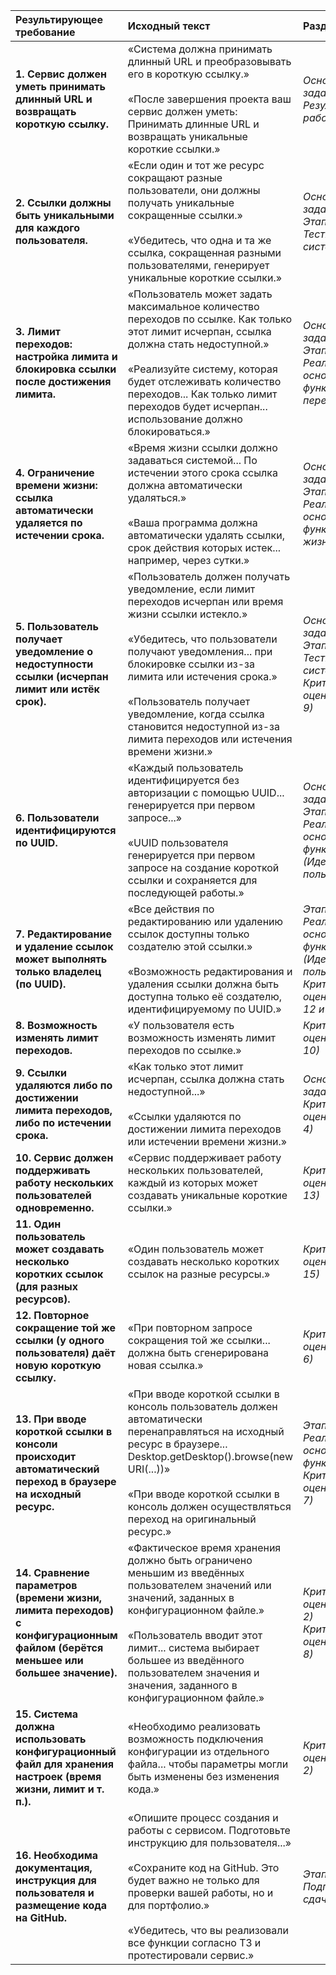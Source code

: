 | **Результирующее требование**                                                                                                 | **Исходный текст**                                                                                                                                                                                                                                                                                                                                             | **Раздел задания**                                                                                                              |
|:------------------------------------------------------------------------------------------------------------------------------|:---------------------------------------------------------------------------------------------------------------------------------------------------------------------------------------------------------------------------------------------------------------------------------------------------------------------------------------------------------------|:--------------------------------------------------------------------------------------------------------------------------------|
| **1. Сервис должен уметь принимать длинный URL и возвращать короткую ссылку.**                                               | «Система должна принимать длинный URL и преобразовывать его в короткую ссылку.»<br><br>«После завершения проекта ваш сервис должен уметь: Принимать длинные URL и возвращать уникальные короткие ссылки.»                                                                                                                                                     | *Основные задачи*<br>*Результат работы*                                                                                          |
| **2. Ссылки должны быть уникальными для каждого пользователя.**                                                              | «Если один и тот же ресурс сокращают разные пользователи, они должны получать уникальные сокращенные ссылки.»<br><br>«Убедитесь, что одна и та же ссылка, сокращенная разными пользователями, генерирует уникальные короткие ссылки.»                                                                                                                                     | *Основные задачи*<br>*Этап 3. Тестирование системы*                                                                              |
| **3. Лимит переходов: настройка лимита и блокировка ссылки после достижения лимита.**                                        | «Пользователь может задать максимальное количество переходов по ссылке. Как только этот лимит исчерпан, ссылка должна стать недоступной.»<br><br>«Реализуйте систему, которая будет отслеживать количество переходов... Как только лимит переходов будет исчерпан... использование должно блокироваться.»                                                      | *Основные задачи*<br>*Этап 2. Реализация основных функций (Лимит переходов)*                                                     |
| **4. Ограничение времени жизни: ссылка автоматически удаляется по истечении срока.**                                          | «Время жизни ссылки должно задаваться системой... По истечении этого срока ссылка должна автоматически удаляться.»<br><br>«Ваша программа должна автоматически удалять ссылки, срок действия которых истек... например, через сутки.»                                                                                                                                  | *Основные задачи*<br>*Этап 2. Реализация основных функций (Время жизни ссылки)*                                                  |
| **5. Пользователь получает уведомление о недоступности ссылки (исчерпан лимит или истёк срок).**                              | «Пользователь должен получать уведомление, если лимит переходов исчерпан или время жизни ссылки истекло.»<br><br>«Убедитесь, что пользователи получают уведомления... при блокировке ссылки из-за лимита или истечения срока.»<br><br>«Пользователь получает уведомление, когда ссылка становится недоступной из-за лимита переходов или истечения времени жизни.» | *Основные задачи*<br>*Этап 3. Тестирование системы*<br>*Критерии оценивания (п. 9)*                                              |
| **6. Пользователи идентифицируются по UUID.**                                                                                | «Каждый пользователь идентифицируется без авторизации с помощью UUID... генерируется при первом запросе...»<br><br>«UUID пользователя генерируется при первом запросе на создание короткой ссылки и сохраняется для последующей работы.»                                                                                                                         | *Основные задачи*<br>*Этап 2. Реализация основных функций (Идентификация пользователя)*                                          |
| **7. Редактирование и удаление ссылок может выполнять только владелец (по UUID).**                                           | «Все действия по редактированию или удалению ссылок доступны только создателю этой ссылки.»<br><br>«Возможность редактирования и удаления ссылки должна быть доступна только её создателю, идентифицируемому по UUID.»                                                                                                                                           | *Этап 2. Реализация основных функций (Идентификация пользователя)*<br>*Критерии оценивания (п. 12 и 14)*                         |
| **8. Возможность изменять лимит переходов.**                                                                                 | «У пользователя есть возможность изменять лимит переходов по ссылке.»                                                                                                                                                                                                                                                                                           | *Критерии оценивания (п. 10)*                                                                                                    |
| **9. Ссылки удаляются либо по достижении лимита переходов, либо по истечении срока.**                                        | «Как только этот лимит исчерпан, ссылка должна стать недоступной...»<br><br>«Ссылки удаляются по достижении лимита переходов или истечении времени жизни.»                                                                                                                                                                                                      | *Основные задачи*<br>*Критерии оценивания (п. 4)*                                                                                |
| **10. Сервис должен поддерживать работу нескольких пользователей одновременно.**                                             | «Сервис поддерживает работу нескольких пользователей, каждый из которых может создавать уникальные короткие ссылки.»                                                                                                                                                                                                                                           | *Критерии оценивания (п. 13)*                                                                                                    |
| **11. Один пользователь может создавать несколько коротких ссылок (для разных ресурсов).**                                  | «Один пользователь может создавать несколько коротких ссылок на разные ресурсы.»                                                                                                                                                                                                                                                                                | *Критерии оценивания (п. 15)*                                                                                                    |
| **12. Повторное сокращение той же ссылки (у одного пользователя) даёт новую короткую ссылку.**                               | «При повторном запросе сокращения той же ссылки... должна быть сгенерирована новая ссылка.»                                                                                                                                                                                                                                                                     | *Критерии оценивания (п. 6)*                                                                                                     |
| **13. При вводе короткой ссылки в консоли происходит автоматический переход в браузере на исходный ресурс.**                | «При вводе короткой ссылки в консоль пользователь должен автоматически перенаправляться на исходный ресурс в браузере... Desktop.getDesktop().browse(new URI(...))»<br><br>«При вводе короткой ссылки в консоль должен осуществляться переход на оригинальный ресурс.»                                                                                          | *Этап 2. Реализация основных функций (п. 5)*<br>*Критерии оценивания (п. 7)*                                                     |
| **14. Сравнение параметров (времени жизни, лимита переходов) с конфигурационным файлом (берётся меньшее или большее значение).** | «Фактическое время хранения должно быть ограничено меньшим из введённых пользователем значений или значений, заданных в конфигурационном файле.»<br><br>«Пользователь вводит этот лимит... система выбирает большее из введённого пользователем значения и значения, заданного в конфигурационном файле.»                                                      | *Критерии оценивания (п. 2)*<br>*Критерии оценивания (п. 8)*                                                                      |
| **15. Система должна использовать конфигурационный файл для хранения настроек (время жизни, лимит и т. п.).**               | «Необходимо реализовать возможность подключения конфигурации из отдельного файла... чтобы параметры могли быть изменены без изменения кода.»                                                                                                                                                                                                                    | *Критерии оценивания (п. 2)*                                                                                                     |
| **16. Необходима документация, инструкция для пользователя и размещение кода на GitHub.**                                   | «Опишите процесс создания и работы с сервисом. Подготовьте инструкцию для пользователя...»<br><br>«Сохраните код на GitHub. Это будет важно не только для проверки вашей работы, но и для портфолио.»<br><br>«Убедитесь, что вы реализовали все функции согласно ТЗ и протестировали сервис.»                                                                 | *Этап 4. Подготовка к сдаче*                                                                                                     |
